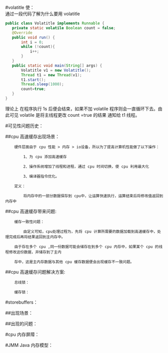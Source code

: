 #volatitle 使：		
通过一段代码了解为什么要用 volatitle 		
 ```java
public class Volatitle implements Runnable {
    private static volatile Boolean count = false;
    @Override
    public void run() {
        int i = 0;
        while (!count){
            i++;
        }
    }
    public static void main(String[] args) {
        Volatitle v1 = new Volatitle();
        Thread t1 = new Thread(v1);
        t1.start();
        Thread.sleep(1000);
        count=true;
    }
}
```

理论上 在程序执行 1s 后便会结束，如果不加 volatile 程序则会一直循环下去。由此可见 volatile 是将主线程更改 count =true 的结果 通知给 t1 线程。		

#可见性问题历史：

##cpu 高速缓存出现场景：

		硬件层面由于 cpu 性能 > 内存 > io设备，所以为了提高计算机性能做了以下操作：		

			1、为 cpu 添加高速缓存

			2、操作系统增加了线程和进程，通过 cpu 时间切换，使 cpu 利用最大化

			3、编译器指令优化。 		

		定义：		

			将内存中的一部分数据保存到 cpu中，让运算快速执行，运算结束后将修改值返回到内存中		

##cpu 高速缓存带来问题:			

		缓存一致性问题：		

			由定义可知，cpu处理过程为，先将 cpu 计算所需要的数据加载到高速缓存中，处理完成后再将结果返回到主内存中。	

		由于存在多个 cpu ,同一份数据可能会储存在到多个 cpu 内存中，如果某个 cpu 的线程修改这份数据，并储存到了主内		

		存中，这是主内存数据与其他 cpu 缓存数据便会出现缓存不一致问题。			

##cpu 高速缓存问题解决方案:			

		总线锁：		

		缓存锁：		

#storebuffers：			

##出现场景：		

##出现的问题：		

#cpu 内存屏障：		

#JMM Java 内存模型：		